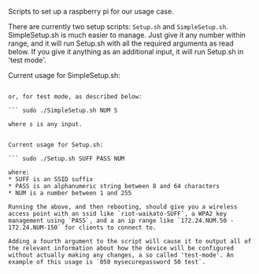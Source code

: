 Scripts to set up a raspberry pi for our usage case.

There are currently two setup scripts: `Setup.sh` and `SimpleSetup.sh`. SimpleSetup.sh is much easier to manage. Just give it any number within range, and it will run Setup.sh with all the required arguments as read below. If you give it anything as an additional input, it will run Setup.sh in 'test mode'.

Current usage for SimpleSetup.sh:

``` sudo ./SimpleSetup.sh NUM

or, for test mode, as described below:

``` sudo ./SimpleSetup.sh NUM S

where s is any input.


Current usage for Setup.sh:

``` sudo ./Setup.sh SUFF PASS NUM

where:
* SUFF is an SSID suffix
* PASS is an alphanumeric string between 8 and 64 characters
* NUM is a number between 1 and 255

Running the above, and then rebooting, should give you a wireless access point with an ssid like `riot-waikato-SUFF`, a WPA2 key management using `PASS`, and a an ip range like `172.24.NUM.50 - 172.24.NUM-150` for clients to connect to.

Adding a fourth argument to the script will cause it to output all of the relevant information about how the device will be configured without actually making any changes, a so called 'test-mode'. An example of this usage is `050 mysecurepassword 50 test`.

